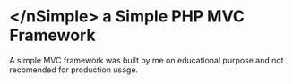 # &lt;/nSimple&gt; a Simple PHP MVC Framework

A simple MVC framework was built by me on educational purpose and not recomended for production usage.
